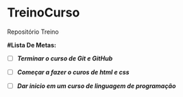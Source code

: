 # TreinoCurso
Repositório Treino

**#Lista De Metas:**

- [ ] **_Terminar o curso de Git e GitHub_** 

- [ ] **_Começar a fazer o curos de html e css_**

- [ ] **_Dar inicio em um curso de linguagem de programação_**

